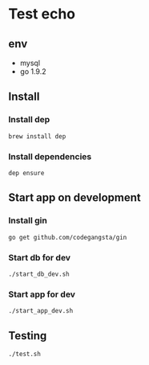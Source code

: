 # Test echo

## env
- mysql
- go 1.9.2

## Install

### Install dep
```
brew install dep
```

### Install dependencies
```
dep ensure
```

## Start app on development

### Install gin
```
go get github.com/codegangsta/gin
```

### Start db for dev
```
./start_db_dev.sh
```

### Start app for dev
```
./start_app_dev.sh
```

## Testing
```
./test.sh
```